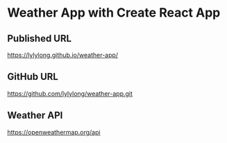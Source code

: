 # Weather App with Create React App

## Published URL

https://lylylong.github.io/weather-app/

## GitHub URL

https://github.com/lylylong/weather-app.git

## Weather API

https://openweathermap.org/api
